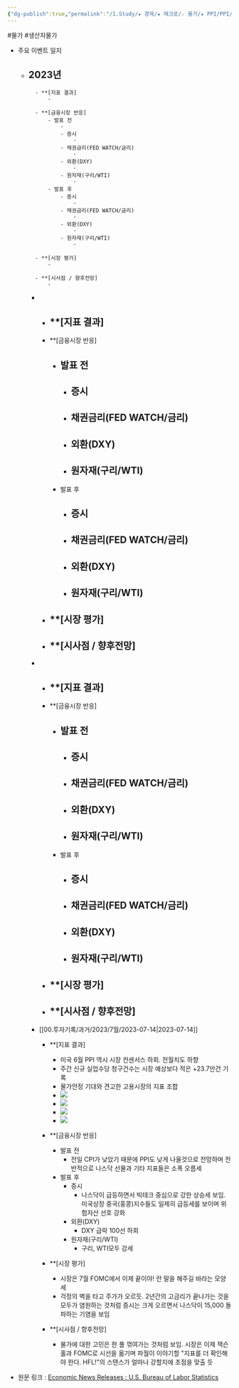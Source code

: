 ```yaml
---
{"dg-publish":true,"permalink":"/1.Study/★ 경제/★ 매크로/☆ 물가/★ PPI/PPI/","created":"2024-11-20T21:02:27.287+09:00","updated":"2025-06-03T20:07:19.918+09:00"}
---
```


#물가 #생산자물가


- 주요 이벤트 일지
	- 2023년
		- 
			- **[지표 결과]
				- 

			- **[금융시장 반응]
				- 발표 전
					- 
					- 증시
						- 
					- 채권금리(FED WATCH/금리)
						- 
					- 외환(DXY)
						- 
					- 원자재(구리/WTI)
						- 
				- 발표 후
					- 증시
						- 
					- 채권금리(FED WATCH/금리)
						- 
					- 외환(DXY)
						- 
					- 원자재(구리/WTI)
						- 

			- **[시장 평가]
				- 

			- **[시사점 / 향후전망]
				- 


		- 
			- **[지표 결과]
				- 

			- **[금융시장 반응]
				- 발표 전
					- 
					- 증시
						- 
					- 채권금리(FED WATCH/금리)
						- 
					- 외환(DXY)
						- 
					- 원자재(구리/WTI)
						- 
				- 발표 후
					- 증시
						- 
					- 채권금리(FED WATCH/금리)
						- 
					- 외환(DXY)
						- 
					- 원자재(구리/WTI)
						- 

			- **[시장 평가]
				- 

			- **[시사점 / 향후전망]
				- 
		- 
			- **[지표 결과]
				- 

			- **[금융시장 반응]
				- 발표 전
					- 
					- 증시
						- 
					- 채권금리(FED WATCH/금리)
						- 
					- 외환(DXY)
						- 
					- 원자재(구리/WTI)
						- 
				- 발표 후
					- 증시
						- 
					- 채권금리(FED WATCH/금리)
						- 
					- 외환(DXY)
						- 
					- 원자재(구리/WTI)
						- 

			- **[시장 평가]
				- 

			- **[시사점 / 향후전망]
				- 
		- [[00.투자기록/과거/2023/7월/2023-07-14\|2023-07-14]]
			- **[지표 결과]
				- 미국 6월 PPI 역시 시장 컨센서스 하회. 전월치도 하향
				- 주간 신규 실업수당 청구건수는 시장 예상보다 적은 +23.7만건 기록
				- 물가안정 기대와 견고한 고용시장의 지표 조합
				- ![](https://i.imgur.com/PLuCtc1.png)
				- ![](https://i.imgur.com/y5YeiZw.png)
				- ![](https://i.imgur.com/vWjsZpL.png)
				- ![](https://i.imgur.com/lwbJ5pY.png)

			- **[금융시장 반응]
				- 발표 전
					- 전일 CPI가 낮았기 때문에 PPI도 낮게 나올것으로 전망하며 전반적으로 나스닥 선물과 기타 지표들은 소폭 오름세
				- 발표 후
					- 증시
						- 나스닥이 급등하면서 빅테크 중심으로 강한 상승세 보임. 미국상장 중국(홍콩)지수들도 일제히 급등세를 보이며 위험자산 선호 강화
					- 외환(DXY)
						- DXY 급락 100선 하회
					- 원자재(구리/WTI)
						- 구리, WTI모두 강세

			- **[시장 평가]
				- 시장은 7월 FOMC에서 이제 끝이야! 란 말을 해주길 바라는 모양세
				- 걱정의 벽을 타고 주가가 오르듯. 2년간의 고금리가 끝나가는 것을 모두가 염원하는 것처럼 증시는 크게 오르면서 나스닥이 15,000 돌파하는 기염을 보임
				
			- **[시사점 / 향후전망]
				- 물가에 대한 고민은 한 풀 꺾여가는 것처럼 보임. 시장은 이제 잭슨홀과 FOMC로 시선을 옮기며 파월이 이야기할 "지표를 더 확인해야 한다. HFL!"의 스탠스가 얼마나 강할지에 초점을 맞출 듯

- 원문 링크 : [Economic News Releases : U.S. Bureau of Labor Statistics](https://www.bls.gov/bls/newsrels.htm)